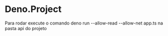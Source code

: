 # Deno.Project

Para rodar execute o comando
deno run --allow-read --allow-net app.ts
na pasta api do projeto
